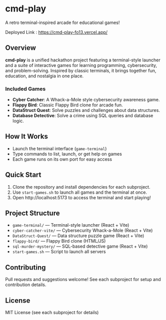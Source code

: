 # cmd-play

A retro terminal-inspired arcade for educational games!

Deployed Link : https://cmd-play-fo13.vercel.app/

## Overview

**cmd-play** is a unified hackathon project featuring a terminal-style launcher and a suite of interactive games for learning programming, cybersecurity, and problem-solving. Inspired by classic terminals, it brings together fun, education, and nostalgia in one place.

### Included Games
- **Cyber Catcher**: A Whack-a-Mole style cybersecurity awareness game.
- **Flappy Bird**: Classic Flappy Bird clone for arcade fun.
- **DataStruct Quest**: Solve puzzles and challenges about data structures.
- **Database Detective**: Solve a crime using SQL queries and database logic.

## How It Works
- Launch the terminal interface (`game-terminal`)
- Type commands to list, launch, or get help on games
- Each game runs on its own port for easy access

## Quick Start
1. Clone the repository and install dependencies for each subproject.
2. Use `start-games.sh` to launch all games and the terminal at once.
3. Open http://localhost:5173 to access the terminal and start playing!

## Project Structure
- `game-terminal/` — Terminal-style launcher (React + Vite)
- `cyber-catcher-vite/` — Cybersecurity Whack-a-Mole (React + Vite)
- `DataStruct-Quest/` — Data structure puzzle game (React + Vite)
- `flappy-bird/` — Flappy Bird clone (HTML/JS)
- `sql-murder-mystery/` — SQL-based detective game (React + Vite)
- `start-games.sh` — Script to launch all servers

## Contributing
Pull requests and suggestions welcome! See each subproject for setup and contribution details.

## License
MIT License (see each subproject for details)
